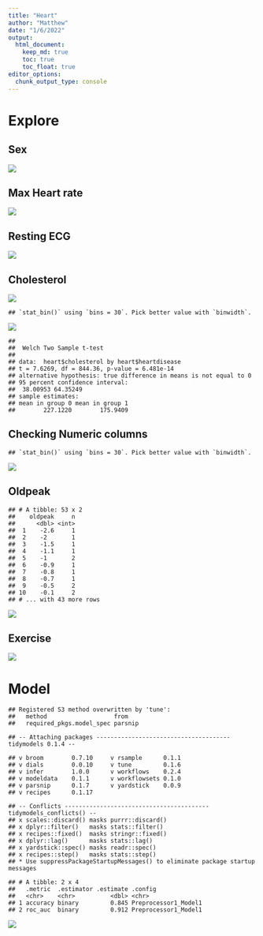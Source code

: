 ```yaml
---
title: "Heart"
author: "Matthew"
date: "1/6/2022"
output: 
  html_document:
    keep_md: true
    toc: true
    toc_float: true
editor_options:
  chunk_output_type: console
---
```




# Explore

## Sex
![](heart_files/figure-html/unnamed-chunk-1-1.png)<!-- -->

## Max Heart rate
![](heart_files/figure-html/unnamed-chunk-2-1.png)<!-- -->

## Resting ECG
![](heart_files/figure-html/unnamed-chunk-3-1.png)<!-- -->

## Cholesterol 
![](heart_files/figure-html/unnamed-chunk-4-1.png)<!-- -->

```
## `stat_bin()` using `bins = 30`. Pick better value with `binwidth`.
```

![](heart_files/figure-html/unnamed-chunk-4-2.png)<!-- -->

```
## 
## 	Welch Two Sample t-test
## 
## data:  heart$cholesterol by heart$heartdisease
## t = 7.6269, df = 844.36, p-value = 6.481e-14
## alternative hypothesis: true difference in means is not equal to 0
## 95 percent confidence interval:
##  38.00953 64.35249
## sample estimates:
## mean in group 0 mean in group 1 
##        227.1220        175.9409
```

## Checking Numeric columns

```
## `stat_bin()` using `bins = 30`. Pick better value with `binwidth`.
```

![](heart_files/figure-html/unnamed-chunk-5-1.png)<!-- -->

## Oldpeak

```
## # A tibble: 53 x 2
##    oldpeak     n
##      <dbl> <int>
##  1    -2.6     1
##  2    -2       1
##  3    -1.5     1
##  4    -1.1     1
##  5    -1       2
##  6    -0.9     1
##  7    -0.8     1
##  8    -0.7     1
##  9    -0.5     2
## 10    -0.1     2
## # ... with 43 more rows
```

![](heart_files/figure-html/unnamed-chunk-6-1.png)<!-- -->

## Exercise
![](heart_files/figure-html/unnamed-chunk-7-1.png)<!-- -->


# Model

```
## Registered S3 method overwritten by 'tune':
##   method                   from   
##   required_pkgs.model_spec parsnip
```

```
## -- Attaching packages -------------------------------------- tidymodels 0.1.4 --
```

```
## v broom        0.7.10     v rsample      0.1.1 
## v dials        0.0.10     v tune         0.1.6 
## v infer        1.0.0      v workflows    0.2.4 
## v modeldata    0.1.1      v workflowsets 0.1.0 
## v parsnip      0.1.7      v yardstick    0.0.9 
## v recipes      0.1.17
```

```
## -- Conflicts ----------------------------------------- tidymodels_conflicts() --
## x scales::discard() masks purrr::discard()
## x dplyr::filter()   masks stats::filter()
## x recipes::fixed()  masks stringr::fixed()
## x dplyr::lag()      masks stats::lag()
## x yardstick::spec() masks readr::spec()
## x recipes::step()   masks stats::step()
## * Use suppressPackageStartupMessages() to eliminate package startup messages
```

```
## # A tibble: 2 x 4
##   .metric  .estimator .estimate .config             
##   <chr>    <chr>          <dbl> <chr>               
## 1 accuracy binary         0.845 Preprocessor1_Model1
## 2 roc_auc  binary         0.912 Preprocessor1_Model1
```

![](heart_files/figure-html/unnamed-chunk-8-1.png)<!-- -->








